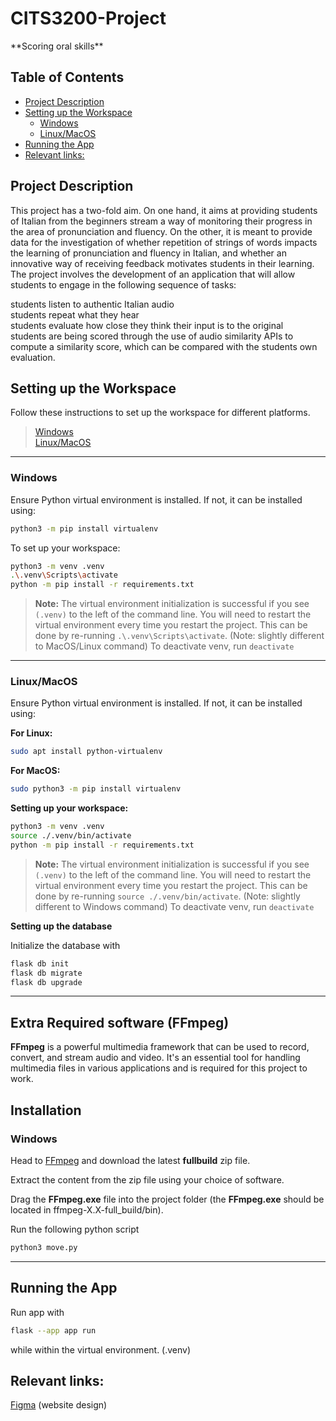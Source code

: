 <!-- Using HTML markdown so as to not mess with auto table of contents generation. -->
<h1>CITS3200-Project</h1>  
**Scoring oral skills**  

<h2> Table of Contents </h2>  

- [Project Description](#project-description)
- [Setting up the Workspace](#setting-up-the-workspace)
  - [Windows](#windows)
  - [Linux/MacOS](#linuxmacos)
- [Running the App](#running-the-app)
- [Relevant links:](#relevant-links)

## Project Description
This project has a two-fold aim. On one hand, it aims at providing students of Italian from the beginners stream a way of monitoring their progress in the area of pronunciation and fluency. On the other, it is meant to provide data for the investigation of whether repetition of strings of words impacts the learning of pronunciation and fluency in Italian, and whether an innovative way of receiving feedback motivates students in their learning.  
The project involves the development of an application that will allow students to engage in the following sequence of tasks:  

students listen to authentic Italian audio  
students repeat what they hear  
students evaluate how close they think their input is to the original  
students are being scored through the use of audio similarity APIs to compute a similarity score, which can be compared with the students own evaluation.  

## Setting up the Workspace

Follow these instructions to set up the workspace for different platforms.  
> [Windows](#windows)  
> [Linux/MacOS](#linuxmacos)
---
### Windows

Ensure Python virtual environment is installed. If not, it can be installed using:

```bash
python3 -m pip install virtualenv
```

To set up your workspace:

```bash
python3 -m venv .venv
.\.venv\Scripts\activate
python -m pip install -r requirements.txt
```

> **Note:** The virtual environment initialization is successful if you see `(.venv)` to the left of the command line. You will need to restart the virtual environment every time you restart the project. This can be done by re-running `.\.venv\Scripts\activate`. (Note: slightly different to MacOS/Linux command)
> To deactivate venv, run `deactivate`

---

### Linux/MacOS

Ensure Python virtual environment is installed. If not, it can be installed using:

**For Linux:**
```bash
sudo apt install python-virtualenv
```
**For MacOS:**
```bash
sudo python3 -m pip install virtualenv
```

**Setting up your workspace:**

```bash
python3 -m venv .venv
source ./.venv/bin/activate
python -m pip install -r requirements.txt
```

> **Note:** The virtual environment initialization is successful if you see `(.venv)` to the left of the command line. You will need to restart the virtual environment every time you restart the project. This can be done by re-running `source ./.venv/bin/activate`. (Note: slightly different to Windows command)
> To deactivate venv, run `deactivate`

**Setting up the database**

Initialize the database with
```bash
flask db init
flask db migrate
flask db upgrade
```

---
## Extra Required software (FFmpeg)
**FFmpeg** is a powerful multimedia framework that can be used to record, convert, and stream audio and video. It's an essential tool for handling multimedia files in various applications and is required for this project to work.

## Installation


### Windows
Head to [FFmpeg](https://www.gyan.dev/ffmpeg/builds/) and download the latest **fullbuild** zip file.

Extract the content from the zip file using your choice of software.

Drag the **FFmpeg.exe** file into the project folder (the **FFmpeg.exe** should be located in ffmpeg-X.X-full_build/bin).

Run the following python script
```bash
python3 move.py
```



---
## Running the App
Run app with  
```bash
flask --app app run
```
while within the virtual environment. (.venv)  

## Relevant links:
[Figma](https://www.figma.com/file/iRdR7IwBRmGQy51VEWec3x/Student-Login?type=design&node-id=0%3A1&mode=design&t=RxDeRqttoMxhIba1-1) (website design)

